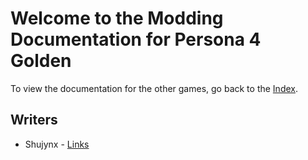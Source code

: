# Welcome to the Modding Documentation for Persona 4 Golden

To view the documentation for the other games, go back to the [Index](https://personadocs.github.io/).

## Writers

* Shujynx - [Links](https://shujynx.github.io/links)